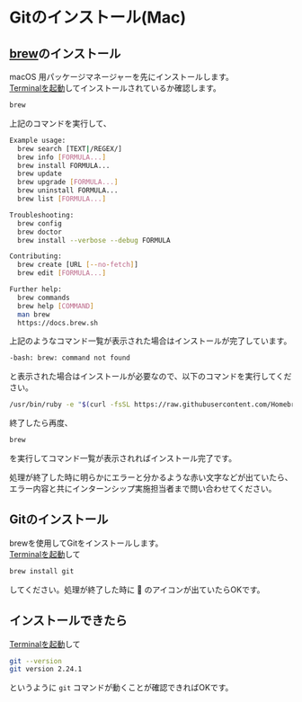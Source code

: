 # Gitのインストール(Mac)

## [brew](http://brew.sh/index_ja.html)のインストール
macOS 用パッケージマネージャーを先にインストールします。<br>
[Terminalを起動](tipsForMac.md#terminalの起動方法)してインストールされているか確認します。
```sh
brew
```
上記のコマンドを実行して、
```sh
Example usage:
  brew search [TEXT|/REGEX/]
  brew info [FORMULA...]
  brew install FORMULA...
  brew update
  brew upgrade [FORMULA...]
  brew uninstall FORMULA...
  brew list [FORMULA...]

Troubleshooting:
  brew config
  brew doctor
  brew install --verbose --debug FORMULA

Contributing:
  brew create [URL [--no-fetch]]
  brew edit [FORMULA...]

Further help:
  brew commands
  brew help [COMMAND]
  man brew
  https://docs.brew.sh
```
上記のようなコマンド一覧が表示された場合はインストールが完了しています。

```sh
-bash: brew: command not found
```
と表示された場合はインストールが必要なので、以下のコマンドを実行してください。
```sh
/usr/bin/ruby -e "$(curl -fsSL https://raw.githubusercontent.com/Homebrew/install/master/install)"
```
終了したら再度、
```sh
brew
```
を実行してコマンド一覧が表示されればインストール完了です。

処理が終了した時に明らかにエラーと分かるような赤い文字などが出ていたら、エラー内容と共にインターンシップ実施担当者まで問い合わせてください。


## Gitのインストール
brewを使用してGitをインストールします。<br>
[Terminalを起動](tipsForMac.md#terminalの起動方法)して

```sh
brew install git
```
してください。処理が終了した時に :beer: のアイコンが出ていたらOKです。

## インストールできたら
[Terminalを起動](tipsForMac.md#terminalの起動方法)して

```sh
git --version
git version 2.24.1
```
というように `git` コマンドが動くことが確認できればOKです。
